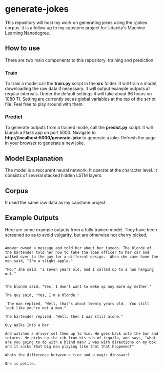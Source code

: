 # generate-jokes
This repository will host my work on generating jokes using the r/jokes corpus. It is a follow up to my capstone project for Udacity's Machine Learning Nanodegree.

## How to use
There are two main components to this repository: training and prediction

### Train
To train a model call the __train.py__ script in the __src__ folder. It will train a model, downloading the raw data if necessary. It will output example outputs at regular intervals. Under the default settings it will take about 66 hours on 1080 TI. Setting are currently set as global variables at the top of the script file. Feel free to play around with them.

### Predict
To generate outputs from a trained mode, call the __predict.py__ script. It will launch a Flask app on port 5000. Navigate to __http://localhost:5000/generate-joke__ to generate a joke. Refresh the page in your browser to generate a new joke.

## Model Explanation
The model is a reccurent neural network. It operate at the character level. It consists of several stacked hidden LSTM layers.

## Corpus
It used the same raw data as my capstone project.

## Example Outputs
Here are some example outputs from a fully trained model. They have been screened so as to avoid vulgarity, but are otherwise not cherry picked.

```Blonde Shadow works in a branch of driving...

Amover owned a message and told her about her tuxedo. The blonde of the bartender told her how to take the loan officer to her car and walked over to the guy for a different design.  When she came home the men said, "I'm a slight apple."

"No," she said, "I seven years old, and I called up to a nun hanging out."


The blonde said, "Yes, I don't want to wake up any more my mother." 

The guy said, "Yes, I'm a blonde."

 The man replied, "Well, that's about twenty years old.  You still look like you're not a man."

The bartender replied, "Well, then I was still alone."
```
```
Guy Walks Into a bar

And watches a driver set them up to him. He goes back into the bar and returns. He picks up the rib from his tub of tequila, and says, "what are you going to do with a blind man? I was with directions on my box and it sucks that big man playing like that that happened!"
```

```
Whats the difference between a tree and a magic dinosaur?

One is polite.
```
